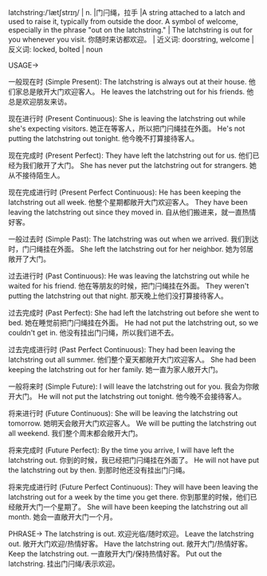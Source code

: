 latchstring:/ˈlætʃstrɪŋ/ | n. |门闩绳，拉手 |A string attached to a latch and used to raise it, typically from outside the door.  A symbol of welcome, especially in the phrase "out on the latchstring." | The latchstring is out for you whenever you visit. 你随时来访都欢迎。 | 近义词: doorstring,  welcome | 反义词: locked, bolted | noun


USAGE->

一般现在时 (Simple Present):
The latchstring is always out at their house.  他们家总是敞开大门欢迎客人。
He leaves the latchstring out for his friends. 他总是欢迎朋友来访。


现在进行时 (Present Continuous):
She is leaving the latchstring out while she's expecting visitors.  她正在等客人，所以把门闩绳挂在外面。
He's not putting the latchstring out tonight. 他今晚不打算接待客人。


现在完成时 (Present Perfect):
They have left the latchstring out for us. 他们已经为我们敞开了大门。
She has never put the latchstring out for strangers. 她从不接待陌生人。


现在完成进行时 (Present Perfect Continuous):
He has been keeping the latchstring out all week. 他整个星期都敞开大门欢迎客人。
They have been leaving the latchstring out since they moved in. 自从他们搬进来，就一直热情好客。


一般过去时 (Simple Past):
The latchstring was out when we arrived. 我们到达时，门闩绳挂在外面。
She left the latchstring out for her neighbor. 她为邻居敞开了大门。


过去进行时 (Past Continuous):
He was leaving the latchstring out while he waited for his friend. 他在等朋友的时候，把门闩绳挂在外面。
They weren't putting the latchstring out that night. 那天晚上他们没打算接待客人。


过去完成时 (Past Perfect):
She had left the latchstring out before she went to bed.  她在睡觉前把门闩绳挂在外面。
He had not put the latchstring out, so we couldn't get in. 他没有挂出门闩绳，所以我们进不去。


过去完成进行时 (Past Perfect Continuous):
They had been leaving the latchstring out all summer. 他们整个夏天都敞开大门欢迎客人。
She had been keeping the latchstring out for her family. 她一直为家人敞开大门。


一般将来时 (Simple Future):
I will leave the latchstring out for you. 我会为你敞开大门。
He will not put the latchstring out tonight. 他今晚不会接待客人。


将来进行时 (Future Continuous):
She will be leaving the latchstring out tomorrow. 她明天会敞开大门欢迎客人。
We will be putting the latchstring out all weekend. 我们整个周末都会敞开大门。


将来完成时 (Future Perfect):
By the time you arrive, I will have left the latchstring out. 你到的时候，我已经把门闩绳挂在外面了。
He will not have put the latchstring out by then. 到那时他还没有挂出门闩绳。


将来完成进行时 (Future Perfect Continuous):
They will have been leaving the latchstring out for a week by the time you get there. 你到那里的时候，他们已经敞开大门一个星期了。
She will have been keeping the latchstring out all month. 她会一直敞开大门一个月。


PHRASE->
The latchstring is out. 欢迎光临/随时欢迎。
Leave the latchstring out.  敞开大门欢迎/热情好客。
Have the latchstring out.  敞开大门/热情好客。
Keep the latchstring out.  一直敞开大门/保持热情好客。
Put out the latchstring.  挂出门闩绳/表示欢迎。
